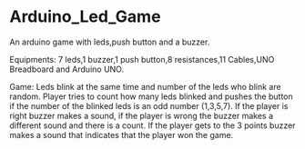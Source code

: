 # Arduino_Led_Game
An arduino game with leds,push button and a buzzer.

Equipments:
7 leds,1 buzzer,1 push button,8 resistances,11 Cables,UNO Breadboard and Arduino UNO.

Game:
Leds blink at the same time and number of the leds who blink are random.
Player tries to count how many leds blinked and pushes the button if the
number of the blinked leds is an odd number (1,3,5,7). If the player is 
right buzzer makes a sound, if the player is wrong the buzzer makes a 
different sound and there is a count. If the player gets to the 3 points
buzzer makes a sound that indicates that the player won the game.
